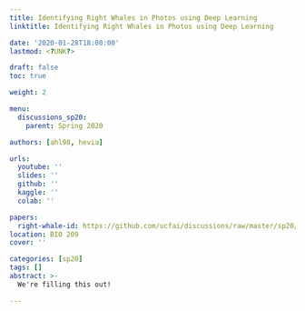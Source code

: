 ```yaml
---
title: Identifying Right Whales in Photos using Deep Learning
linktitle: Identifying Right Whales in Photos using Deep Learning

date: '2020-01-28T18:00:00'
lastmod: <?UNK?>

draft: false
toc: true

weight: 2

menu:
  discussions_sp20:
    parent: Spring 2020

authors: [ahl98, hevia]

urls:
  youtube: ''
  slides: ''
  github: ''
  kaggle: ''
  colab: ''

papers:
  right-whale-id: https://github.com/ucfai/discussions/raw/master/sp20/right-whale-id.pdf
location: BIO 209
cover: ''

categories: [sp20]
tags: []
abstract: >-
  We're filling this out!

---
```


<!-- TODO Add Meeting Notes/Contents here -->
<!-- NOTE Refer the Documentation if you're unsure how to format/add to this. -->
